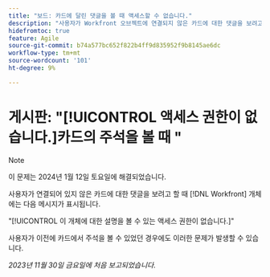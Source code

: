 ```yaml
---
title: "보드: 카드에 달린 댓글을 볼 때 액세스할 수 없습니다."
description: "사용자가 Workfront 오브젝트에 연결되지 않은 카드에 대한 댓글을 보려고 하면 오류 메시지가 표시됩니다."
hidefromtoc: true
feature: Agile
source-git-commit: b74a577bc652f822b4ff9d835952f9b8145ae6dc
workflow-type: tm+mt
source-wordcount: '101'
ht-degree: 9%

---
```



# 게시판: &quot;[!UICONTROL 액세스 권한이 없습니다.]카드의 주석을 볼 때 &quot;

>[!NOTE]
>
>이 문제는 2024년 1월 12일 토요일에 해결되었습니다.

사용자가 연결되어 있지 않은 카드에 대한 댓글을 보려고 할 때 [!DNL Workfront] 개체에는 다음 메시지가 표시됩니다.

&quot;[!UICONTROL 이 개체에 대한 설명을 볼 수 있는 액세스 권한이 없습니다.]&quot;

사용자가 이전에 카드에서 주석을 볼 수 있었던 경우에도 이러한 문제가 발생할 수 있습니다.

_2023년 11월 30일 금요일에 처음 보고되었습니다._
